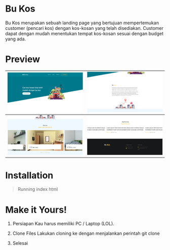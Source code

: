 # Bu Kos

Bu Kos merupakan sebuah landing page yang bertujuan mempertemukan customer (pencari kos) dengan kos-kosan yang telah disediakan. Customer dapat dengan mudah menentukan tempat kos-kosan sesuai dengan budget yang ada.

# Preview

| ![Landing Page](./images/preview/preview-1.png) | ![Landing Page](./images/preview/preview-2.png) |
| ----------------------------------------------- | ----------------------------------------------- |
| ![Landing Page](./images/preview/preview-4.png) | ![Landing Page](./images/preview/preview-3.png) |

# Installation

> Running index html

# Make it Yours!

1. Persiapan
   Kau harus memiliki PC / Laptop (LOL).

2. Clone Files
   Lakukan cloning ke dengan menjalankan perintah git clone

3. Selesai
